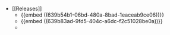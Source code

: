 - [[Releases]]
	- {{embed ((639b54b1-06bd-480a-8bad-1eaceab9ce06))}}
	- {{embed ((639b83ad-9fd5-404c-a6dc-f2c51028be0a))}}
	-